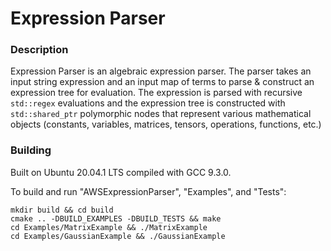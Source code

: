 # Expression Parser



### Description
Expression Parser is an algebraic expression parser. The parser takes an input string expression and an input map of terms to parse & construct an expression tree for evaluation. The expression is parsed with recursive `std::regex` evaluations and the expression tree is constructed with `std::shared_ptr` polymorphic nodes that represent various mathematical objects (constants, variables, matrices, tensors, operations, functions, etc.)



### Building
Built on Ubuntu 20.04.1 LTS compiled with GCC 9.3.0.

To build and run "AWSExpressionParser", "Examples", and "Tests":
```
mkdir build && cd build
cmake .. -DBUILD_EXAMPLES -DBUILD_TESTS && make
cd Examples/MatrixExample && ./MatrixExample
cd Examples/GaussianExample && ./GaussianExample
```
